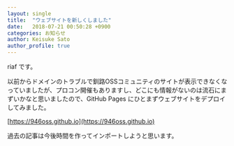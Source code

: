 ```yaml
---
layout: single
title:  "ウェブサイトを新しくしました"
date:   2018-07-21 00:50:28 +0900
categories: お知らせ
author: Keisuke Sato
author_profile: true
---
```


riaf です。

以前からドメインのトラブルで釧路OSSコミュニティのサイトが表示できなくなっていましたが、プロコン開催もありますし、どこにも情報がないのは流石にまずいかなと思いましたので、GitHub Pages にひとまずウェブサイトをデプロイしてみました。

[https://946oss.github.io](https://946oss.github.io)

過去の記事は今後時間を作ってインポートしようと思います。

